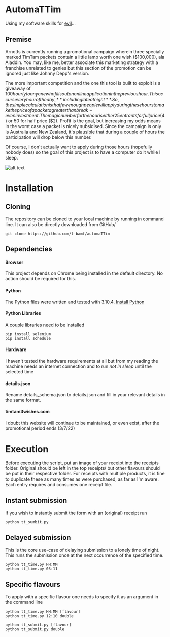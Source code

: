 # AutomaTTim
Using my software skills for [evil](https://www.youtube.com/watch?v=MNt3-rX6pbo)...

## Premise
Arnotts is currently running a promotional campaign
wherein three specially marked TimTam packets contain a little lamp worth one wish ($100,000), ala Aladdin.
You may, like me, better associate this marketing strategy with a franchise 
unrelated to genies but this section of the promotion can be ignored just like Johnny Depp's version.

The more important competition and the one this tool is built to exploit is a giveaway of $100 hourly to
anyone who fills out an online application in the previous hour. 
This occurs every hour of the day, **including late at night**. 
So, the simple calculation is that few enough people will apply during these hours to make the price of
a packet a greater than break-even investment. 
The magic number for the hour is either 25 entrants for full price ($4) or 50 for half price ($2).
Profit is the goal, but increasing my odds means in the worst case a packet is nicely subsidised.
Since the campaign is only is Australia and New Zealand, it's plausible that during a couple of hours
the participation will drop below this number.

Of course, I don't actually want to apply during those hours (hopefully nobody does) so the goal of this project is 
to have a computer do it while I sleep.

![alt text](https://i.pinimg.com/736x/e8/e7/4d/e8e74d6f2218e8c7a0f138b9e2d6ff9a.jpg)

# Installation
## Cloning
The repository can be cloned to your local machine by running in command line. It can also be directly downloaded from
GitHub/

    git clone https://github.com/l-bamf/automaTTim
## Dependencies
#### Browser
This project depends on Chrome being installed in the default directory. No action should be required for this.
#### Python
The Python files were written and tested with 3.10.4. [Install Python](https://www.python.org/downloads/)
#### Python Libraries
A couple libraries need to be installed

    pip install selenium
    pip install schedule
#### Hardware
I haven't tested the hardware requirements at all but from my reading the machine needs an internet connection
and to run *not in sleep* until the selected time

#### details.json
Rename details_schema.json to details.json and fill in your relevant details in the same format.

#### timtam3wishes.com
I doubt this website will continue to be maintained, or even exist, after the promotional period ends (3/7/22)

# Execution
Before executing the script, put an image of your receipt into the receipts folder. Original should be left in the top
receipts\ but other flavours should be put in their respective folder. For receipts with multiple products, it is fine
to duplicate these as many times as were purchased, as far as I'm aware. Each entry requires and consumes one receipt file.

## Instant submission
If you wish to instantly submit the form with an (original) receipt run

    python tt_sumbit.py
    
## Delayed submission
This is the core use-case of delaying submission to a lonely time of night. This runs the submission once at the 
next occurrence of the specified time.

    python tt_time.py HH:MM
    python tt_time.py 03:11

## Specific flavours
To apply with a specific flavour one needs to specify it as an argument in the command line

    python tt_time.py HH:MM [flavour]
    python tt_time.py 12:10 double
    
    python tt_submit.py [flavour]
    python tt_submit.py double
